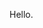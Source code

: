 Hello.

<!---
Rayerdyne/Rayerdyne is a ✨ special ✨ repository because its `README.md` (this file) appears on your GitHub profile.
You can click the Preview link to take a look at your changes.
--->
